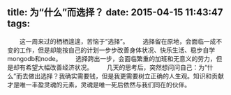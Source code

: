 ﻿title: 为“什么”而选择？
date: 2015-04-15 11:43:47
tags:
---

&ensp;&ensp;&ensp;&ensp;这一周来过的栖栖遑遑，苦恼于“选择”。
&ensp;&ensp;&ensp;&ensp;选择留在原地，会面临一成不变的工作，但是却能按自己的计划一步步改善身体状况、快乐生活、稳步自学mongodb和node。
&ensp;&ensp;&ensp;&ensp;选择跨出一步，会面临繁重的加班和无意义的劳力，但是却有希望大幅改善经济状况。
&ensp;&ensp;&ensp;&ensp;几天的思考后，突然想问问自己：为“什么”而去做出选择？我确实需要钱，但是我更需要树立正确的人生观。知识和贡献才是唯一丰盈灵魂的元素，灵魂是唯一死后依然与我们同在的伙伴。
